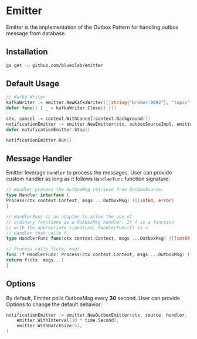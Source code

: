 # Emitter

Emitter is the implementation of the Outbox Pattern for handling outbox message from database.

## Installation

```bash
go get -u github.com/bluexlab/emitter
```

## Default Usage

```go
// Kafka Writer
kafkaWriter := emitter.NewKafkaWriter([]string{"broker:9092"}, "topic", 10)
defer func() { _ = kafkaWriter.Close() }()

ctx, cancel := context.WithCancel(context.Background())
notificationEmitter := emitter.NewEmitter(ctx, outboxSourceImpl, emitter.KafkaHandler(kafkaWriter))
defer notificationEmitter.Stop()

notificationEmitter.Run()
```

## Message Handler
Emitter leverage `Handler` to process the messages.
User can provide custom handler as long as it follows `HandlerFunc` function signature:

```go   
// Handler process the OutboxMsg retrieve from OutboxSource.
type Handler interface {
Process(ctx context.Context, msgs ...OutboxMsg) ([]int64, error)
}

// HandlerFunc is an adapter to allow the use of
// ordinary functions as a OutboxMsg handler. If f is a function
// with the appropriate signature, HandlerFunc(f) is a
// Handler that calls f.
type HandlerFunc func(ctx context.Context, msgs ...OutboxMsg) ([]int64, error)

// Process calls f(ctx, msg).
func (f HandlerFunc) Process(ctx context.Context, msgs ...OutboxMsg) ([]int64, error) {
return f(ctx, msgs...)
}
```

## Options

By default, Emitter polls OutboxMsg every **30** second.
User can provide Options to change the default behavior:

```go
notificationEmitter := emitter.NewOutboxEmitter(ctx, source, handler,
    emitter.WithInterval(10 * time.Second),
    emitter.WithBatchSize(5),
)
```
